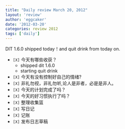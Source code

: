 ```yaml
---
title: "Daily review March 20, 2012" 
layout: 'review'
author: 'eggcaker'
date: '2012-03-20'
categories: review 2012
tags: ['daily']
---
```



DIT 1.6.0 shipped today！and quit drink from today on.

  * `[X]` 今天有哪些收获？ 
    * shipped dit 1.6.0 
    * starting quit drink 
  * `[X]` 今天有没有控制好自己的情绪? 
  * `[X]` 非礼勿视，非礼勿听,论人是非者，必是是非人。 
  * `[X]` 今天的计划完成了吗？ 
  * `[X]` 今天的好习惯执行了吗？ 
  * `[X]` 整理收集篮 
  * `[X]` 写日记 
  * `[X]` 记账 
  * `[X]` 发布日志草稿 

